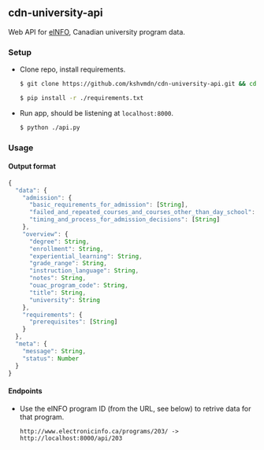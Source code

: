 ## cdn-university-api
Web API for [eINFO](http://www.electronicinfo.ca/programs/), Canadian university program data.

### Setup

- Clone repo, install requirements.
  
  ```sh
  $ git clone https://github.com/kshvmdn/cdn-university-api.git && cd cdn-university-api
  ```
  
  ```sh
  $ pip install -r ./requirements.txt
  ```

- Run app, should be listening at `localhost:8000`.

  ```sh
  $ python ./api.py
  ```

### Usage

#### Output format 

```js
{
  "data": {
    "admission": {
      "basic_requirements_for_admission": [String],
      "failed_and_repeated_courses_and_courses_other_than_day_school": [String],
      "timing_and_process_for_admission_decisions": [String]
    },
    "overview": {
      "degree": String,
      "enrollment": String,
      "experiential_learning": String,
      "grade_range": String,
      "instruction_language": String,
      "notes": String,
      "ouac_program_code": String,
      "title": String,
      "university": String
    },
    "requirements": {
      "prerequisites": [String]
    }
  },
  "meta": {
    "message": String,
    "status": Number
  }
}
```

#### Endpoints

- Use the eINFO program ID (from the URL, see below) to retrive data for that program.

  ```
  http://www.electronicinfo.ca/programs/203/ -> http://localhost:8000/api/203
  ```
